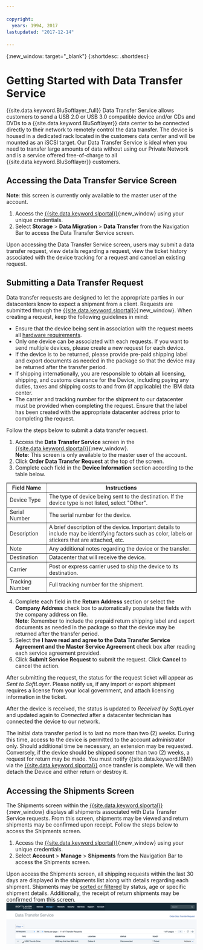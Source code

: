 ```yaml
---

copyright:
  years: 1994, 2017
lastupdated: "2017-12-14"

---
```

{:new_window: target="_blank"}
{:shortdesc: .shortdesc}

# Getting Started with Data Transfer Service

{{site.data.keyword.BluSoftlayer_full}} Data Transfer Service allows customers to send a USB 2.0 or USB 3.0 compatible device and/or CDs and DVDs to a {{site.data.keyword.BluSoftlayer}} data center to be connected directly to their network to remotely control the data transfer. The device is housed in a dedicated rack located in the customers data center and will be mounted as an iSCSI target.  Our Data Transfer Service is ideal when you need to transfer large amounts of data without using our Private Network and is a service offered free-of-charge to all {{site.data.keyword.BluSoftlayer}} customers.

## Accessing the Data Transfer Service Screen

**Note**: this screen is currently only available to the master user of the account.

1. Access the [{{site.data.keyword.slportal}}](https://control.softlayer.com/){:new_window} using your unique credentials.
2. Select **Storage** > **Data Migration** > **Data Transfer** from the Navigation Bar to access the Data Transfer Service screen. <br/>

Upon accessing the Data Transfer Service screen, users may submit a data transfer request, view details regarding a request, view the ticket history associated with the device tracking for a request and cancel an existing request.

## Submitting a Data Transfer Request

Data transfer requests are designed to let the appropriate parties in our datacenters know to expect a shipment from a client. Requests are submitted through the [{{site.data.keyword.slportal}}](https://control.softlayer.com/){:new_window}. When creating a request, keep the following guidelines in mind:

- Ensure that the device being sent in association with the request meets all [hardware requirements](/docs/infrastructure/DataTransferService/data-transfer-service-faq.html).
- Only one device can be associated with each requests. If you want to send multiple devices, please create a new request for each device.
- If the device is to be returned, please provide pre-paid shipping label and export documents as needed in the package so that the device may be returned after the transfer period.
- If shipping internationally, you are responsible to obtain all licensing, shipping, and customs clearance for the Device, including paying any duties, taxes and shipping costs to and from (if applicable) the IBM data center.
- The carrier and tracking number for the shipment to our datacenter must be provided when completing the request. Ensure that the label has been created with the appropriate datacenter address prior to completing the request.

Follow the steps below to submit a data transfer request.

1. Access the **Data Transfer Service** screen in the [{{site.data.keyword.slportal}}](https://control.softlayer.com/){:new_window}. <br/> **Note**: This screen is only available to the master user of the account.
2. Click **Order Data Transfer Request** at the top of the screen.
3. Complete each field in the **Device Information** section according to the table below.
<table border="1">
<tbody>
 <tr><th>Field Name</th><th>Instructions</th></tr>
 <tr><td>Device Type</td><td>The type of device being sent to the destination. If the device type is not listed, select "Other".</td></tr>
 <tr><td>Serial Number</td><td> The serial number for the device.</td></tr><tr><td>Description</td><td>A brief description of the device. Important details to include may be identifying factors such as color, labels or stickers that are attached, etc.</td></tr>
 <tr><td>Note</td><td>Any additional notes regarding the device or the transfer.</td></tr><tr><td>Destination</td><td>Datacenter that will receive the device.</td></tr>
 <tr><td>Carrier</td><td>Post or express carrier used to ship the device to its destination.</td></tr>
 <tr><td>Tracking Number</td><td>Full tracking number for the shipment.</td></tr>
 </tbody>
 </table>

4. Complete each field in the **Return Address** section or select the **Company Address** check box to automatically populate the fields with the company address on file. <br/> **Note**: Remember to include the prepaid return shipping label and export documents as needed in the package so that the device may be returned after the transfer period.
5. Select the **I have read and agree to the Data Transfer Service Agreement and the Master Service Agreement** check box after reading each service agreement provided.
6. Click **Submit Service Request** to submit the request. Click **Cancel** to cancel the action.

After submitting the request, the status for the request ticket will appear as *Sent to SoftLayer*. Please notify us, if any import or export shipment requires a license from your local government, and attach licensing information in the ticket.

After the device is received, the status is updated to *Received by SoftLayer* and updated again to *Connected* after a datacenter technician has connected the device to our network. 

The initial data transfer period is to last no more than two (2) weeks. During this time, access to the device is permitted to the account administrator only. Should additional time be necessary, an extension may be requested. Conversely, if the device should be shipped sooner than two (2) weeks, a request for return may be made. You must notify {{site.data.keyword.IBM}} via the  [{{site.data.keyword.slportal}}](https://control.softlayer.com/) once transfer is complete. We will then detach the Device and either return or destroy it.


## Accessing the Shipments Screen

The Shipments screen within the [{{site.data.keyword.slportal}}](https://control.softlayer.com/){:new_window} displays all shipments associated with Data Transfer Service requests. From this screen, shipments may be viewed and return shipments may be confirmed upon receipt. Follow the steps below to access the Shipments screen.

1. Access the [{{site.data.keyword.slportal}}](https://control.softlayer.com/){:new_window} using your unique credentials.
2. Select **Account** > **Manage** > **Shipments** from the Navigation Bar to access the Shipments screen.

Upon access the Shipments screen, all shipping requests within the last 30 days are displayed in the shipments list along with details regarding each shipment. Shipments may be [sorted or filtered](sort-or-filter-shipments-list.html) by status, age or specific shipment details. Additionally, the receipt of return shipments may be confirmed from this screen.
![Shipments Screen](/images/DTSShipmentScreen1.png)
